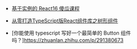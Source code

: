- [基于实例的 React16 傻瓜课程](https://www.imooc.com/learn/1045)

- [从零打造TypeScript版React组件库之树形组件](http://www.zhufengpeixun.cn/zhufenggongkaike/gaojijiagougongkaike/2019-10-24/1231.html)

- [你能使用 typescript 写好一个最简单的 Button 组件吗？]https://zhuanlan.zhihu.com/p/291380673